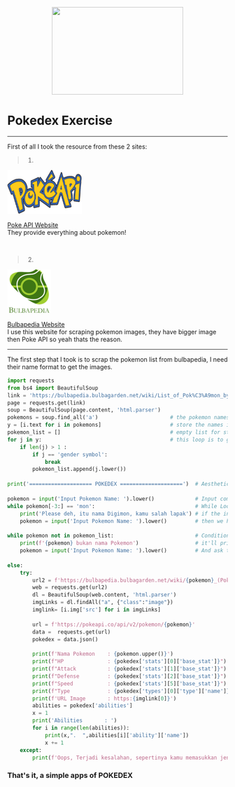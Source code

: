 <p align="center"> <img width="300" height ='200' src="https://scontent-sin6-2.xx.fbcdn.net/v/t1.0-9/378462_335525306545013_1403366754_n.jpg?_nc_cat=102&_nc_sid=d2e176&_nc_ohc=GR1XOg5kpBUAX8lwy0z&_nc_ht=scontent-sin6-2.xx&oh=a391ffd87e7a69114aee5f0e41cc7ee4&oe=5F841100"> </p>  

# Pokedex Exercise  
<hr>

First of all I took the resource from these 2 sites:
> 1. 
<img src="pokeapi.png" width="170" height ='100' />  

[Poke API Website](https://pokeapi.co/)  
They provide everything about pokemon!  

<br>

> 2. 
<img src="BULBA.png" width="100" height ='100' />  

[Bulbapedia Website](https://bulbapedia.bulbagarden.net/wiki/List_of_Pok%C3%A9mon_by_name)  
I use this website for scraping pokemon images, they have bigger image then Poke API so yeah thats the reason.

<hr>

The first step that I took is to scrap the pokemon list from bulbapedia,
I need their name format to get the images.
```python
import requests
from bs4 import BeautifulSoup
link = 'https://bulbapedia.bulbagarden.net/wiki/List_of_Pok%C3%A9mon_by_name'
page = requests.get(link)
soup = BeautifulSoup(page.content, 'html.parser')
pokemons = soup.find_all('a')                       # the pokemon names found in 'a' tag
y = [i.text for i in pokemons]                      # store the names into a list in variable y
pokemon_list = []                                   # empty list for store a clean result of the pokemon names
for j in y:                                         # this loop is to get the clean result of the pokemon names
    if len(j) > 1 :                                 
        if j == 'gender symbol':
            break
        pokemon_list.append(j.lower())

print('==================== POKEDEX ====================')  # Aesthetics use only

pokemon = input('Input Pokemon Name: ').lower()             # Input command
while pokemon[-3:] == 'mon':                                # While Loop condition
    print('Please deh, itu nama Digimon, kamu salah lapak') # if the input has mon as digimon name have
    pokemon = input('Input Pokemon Name: ').lower()         # then we have to input the name again.

while pokemon not in pokemon_list:                          # Condition while the name is not in the list of pokemon names
    print(f'{pokemon} bukan nama Pokemon')                  # it'll print this
    pokemon = input('Input Pokemon Name: ').lower()         # And ask to input the pokemon name again

else:
    try:
        url2 = f'https://bulbapedia.bulbagarden.net/wiki/{pokemon}_(Pok%C3%A9mon)' # for scrapping imageof the pokemon
        web = requests.get(url2)    
        dl = BeautifulSoup(web.content, 'html.parser')          
        imgLinks = dl.findAll("a", {"class":"image"})
        imglink= [i.img['src'] for i in imgLinks]

        url = f'https://pokeapi.co/api/v2/pokemon/{pokemon}'                # finding essentials Pokemon Information
        data =  requests.get(url)
        pokedex = data.json()

        print(f'Nama Pokemon    : {pokemon.upper()}')                       # Name of Pokemon
        print(f"HP              : {pokedex['stats'][0]['base_stat']}")      # HP Stats
        print(f"Attack          : {pokedex['stats'][1]['base_stat']}")      # Attack Stats
        print(f"Defense         : {pokedex['stats'][2]['base_stat']}")      # Defense Stats
        print(f"Speed           : {pokedex['stats'][5]['base_stat']}")      # Speed Stats
        print(f"Type            : {pokedex['types'][0]['type']['name']}")   # Type Stats
        print(f'URL Image       : https:{imglink[0]}')                      # The URL image of the pokemon
        abilities = pokedex['abilities']                                    # Pokemon available Abilities
        x = 1
        print('Abilities       : ')
        for i in range(len(abilities)):
            print(x,".  ",abilities[i]['ability']['name'])
            x += 1
    except:                                                                 # Handling unexpedted error
        print(f'Oops, Terjadi kesalahan, sepertinya kamu memasukkan jenis pokemonnya, \natau {pokemon} belum masuk sistem kami\nSilakan coba lagi dengan nama pokemon yang lain')
```

### That's it, a simple apps of POKEDEX
